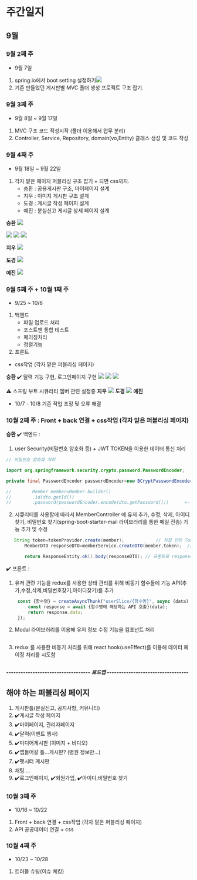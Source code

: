 # 주간일지

## 9월

### 9월 2째 주

- 9월 7일

1. spring.io에서 boot setting 설정하기<img src="Weekly_Report/resources/hotvely/Freepets_SpringBoot_setting.jpg"/>
2. 기존 만들었던 게시판별 MVC 폴더 생성 프로젝트 구조 잡기.

### 9월 3째 주

- 9월 8일 ~ 9월 17일

1. MVC 구조 코드 작성시작 (폴더 이용해서 업무 분리)
2. Controller, Service, Repository, domain(vo,Entity) 클래스 생성 및 코드 작성

### 9월 4째 주

- 9월 18일 ~ 9월 22일

1. 각자 맡은 페이지 퍼블리싱 구조 잡기 + 되면 css까지.
    - 승환 : 공용게시판 구조, 마이페이지 설계
    - 지우 : 이미지 게시판 구조 설계
    - 도경 : 게시글 작성 페이지 설계
    - 예진 : 분실신고 게시글 상세 페이지 설계

**승환**
<img src="Weekly_Report/resources/hotvely/9_4week/승환_게시판통합틀.png"/>

<img src="Weekly_Report/resources/hotvely/9_4week/승환_마이페이지1.png"/>
<img src="Weekly_Report/resources/hotvely/9_4week/승환_마이페이지2.png"/>
<img src="Weekly_Report/resources/hotvely/9_4week/승환_마이페이지3.png"/>

**지우**
<img src="Weekly_Report/resources/Jiwoo/9_4week/지우_미디어영상썸네일화면구현.png"/>

**도경**
<img src="Weekly_Report/resources/viper/9_4week/도경_게시글작성페이지.png"/>

**예진**
<img src="Weekly_Report/resources/Yejin/9_4week/예진_분실신고상세페이지.png"/>

### 9월 5째 주 + 10월 1째 주

- 9/25 ~ 10/6

1. 백엔드
    - 파일 업로드 처리
    - 포스트맨 통합 테스트
    - 페이징처리
    - 정렬기능
2. 프론트

- css작업 (각자 맡은 퍼블리싱 페이지)

**승환**
✔️ 달력 기능 구현, 로그인페이지 구현
<img src="Weekly_Report/resources/hotvely/9_5week/승환_이벤트페이지퍼블리싱.png">
<img src="Weekly_Report/resources/hotvely/9_5week/승환_로그인페이지.png">
<img src="Weekly_Report/resources/hotvely/9_5week/승환_회원가입페이지.png">

⚠️ 스프링 부트 시큐리티 멤버 관련 설정중
**지우**
<img src="Weekly_Report/resources/Jiwoo/9_5week/지우_미디어영상썸네일화면구현_2.png" >
**도경**
<img src="Weekly_Report/resources/viper/9_5week/도경_펫시터페이지퍼블리싱.png" >
**예진**

- 10/7 - 10/8
  기존 작업 조정 및 오류 해결

### 10월 2째 주  : Front + back 연결 + css작업 (각자 맡은 퍼블리싱 페이지)

**승환**
✔️ 백엔드 :

1. user Security(비밀번호 암호화 등) + JWT TOKEN을 이용한 데이터 통신 처리

 ```java
 // 비밀번호 암호화 처리

import org.springframework.security.crypto.password.PasswordEncoder;

private final PasswordEncoder passwordEncoder=new BCryptPasswordEncoder();

//        Member member=Member.builder()
//        .id(dto.getId())
//        .password(passwordEncoder.encode(dto.getPassword()))      <- encode함수 이용해서 전달받은 비밀번호를 암호화 처리
 ```

2. 시큐리티를 사용함에 따라서 MemberController 에 유저 추가, 수정, 삭제, 아이디찾기,
   비밀번호 찾기(spring-boot-starter-mail 라이브러리를 통한 메일 전송) 기능 추가 및 수정

 ```java
    String token=tokenProvider.create(member);            // 직접 만든 TokenProvider 클래스를 이용해 token을 생성하고  
        MemberDTO responseDTO=memberService.createDTO(member,token);  // 프론트로 보낼 멤버관련 객체를 생성할 때 token과 객체를 주입하여 생성

        return ResponseEntity.ok().body(responseDTO); // 프론트로 response 처리
   ```

✔️ 프론트 :

1. 유저 관련 기능을 redux를 사용한 상태 관리를 위해 비동기 함수들에 기능 API(추가,수정,삭제,비밀번호찾기,아이디찾기)를 추가
   ```javascript
    const {함수명} = createAsyncThunk("userSlice/{함수명}", async (data) => {
        const response = await {함수명에 해당하는 API 호출}(data);
        return response.data;   
    });
    ```

2. Modal 라이브러리를 이용해 유저 정보 수정 기능을 컴포넌트 처리
   ```javascript

    ```

3. redux 를 사용한 비동기 처리를 위해 react hook(useEffect)를 이용해 데이터 페이징 처리를 시도함
   ```javascript

    ```

***----------------------------------- 로드맵 ----------------------------------***

## 해야 하는 퍼블리싱 페이지

1. 게시판틀(분실신고, 공지사항, 커뮤니티)
2. ✔️게시글 작성 페이지
3. ✔️️마이페이지, 관리자페이지
4. ✔️달력(이벤트 행사)
5. ✔️미디어게시판 (이미지 + 비디오)
6. ✔️맵들어갈 틀...게시판? (병원 정보만...)
7. ✔️펫시터 게시판
8. 채팅....
9. ✔️로그인페이지, ✔️회원가입, ✔️아이디,비밀번호 찾기

### 10월 3째 주

- 10/16 ~ 10/22

1. Front + back 연결 + css작업 (각자 맡은 퍼블리싱 페이지)
2. API 공공데이터 연결 + css

### 10월 4째 주

- 10/23 ~ 10/28

1. 트러블 슈팅(이슈 체킹)